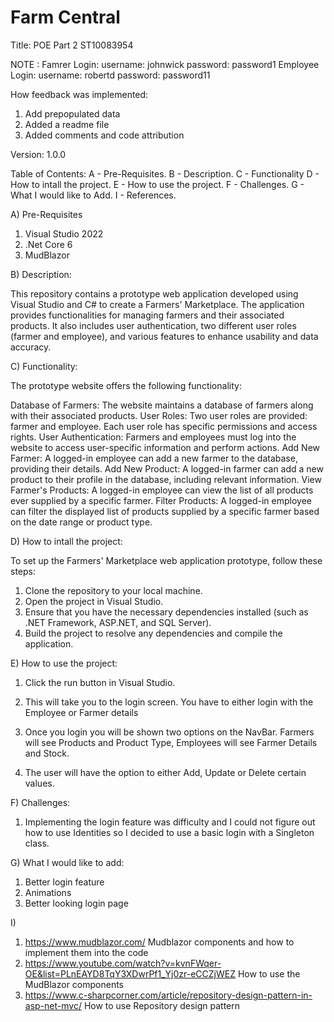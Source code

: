 # Farm Central

Title: POE Part 2 ST10083954

NOTE : Famrer Login: username: johnwick password: password1 Employee Login: username: robertd password: password11 

How feedback was implemented: 
1) Add prepopulated data
2) Added a readme file
3) Added comments and code attribution

Version: 1.0.0

Table of Contents: 
 A - Pre-Requisites.
 B - Description.
 C - Functionality 
 D - How to intall the project.
 E - How to use the project.
 F - Challenges.
 G - What I would like to Add.
 I - References.

A) Pre-Requisites

1) Visual Studio 2022
2) .Net Core 6
3) MudBlazor

B) Description: 

This repository contains a prototype web application developed using Visual Studio and C# to create a Farmers' Marketplace. 
The application provides functionalities for managing farmers and their associated products. It also includes user authentication,
two different user roles (farmer and employee), and various features to enhance usability and data accuracy.

C) Functionality: 

The prototype website offers the following functionality:

Database of Farmers: The website maintains a database of farmers along with their associated products.
User Roles: Two user roles are provided: farmer and employee. Each user role has specific permissions and access rights.
User Authentication: Farmers and employees must log into the website to access user-specific information and perform actions.
Add New Farmer: A logged-in employee can add a new farmer to the database, providing their details.
Add New Product: A logged-in farmer can add a new product to their profile in the database, including relevant information.
View Farmer's Products: A logged-in employee can view the list of all products ever supplied by a specific farmer.
Filter Products: A logged-in employee can filter the displayed list of products supplied by a specific farmer based on the date range or product type.

D) How to intall the project:

To set up the Farmers' Marketplace web application prototype, follow these steps:

1) Clone the repository to your local machine.
2) Open the project in Visual Studio.
3) Ensure that you have the necessary dependencies installed (such as .NET Framework, ASP.NET, and SQL Server).
4) Build the project to resolve any dependencies and compile the application.

E) How to use the project:

1) Click the run button in Visual Studio.

2) This will take you to the login screen. You have to either login with the Employee or Farmer details

3) Once you login you will be shown two options on the NavBar. Farmers will see Products and Product Type, Employees will see Farmer Details and Stock.

4) The user will have the option to either Add, Update or Delete certain values. 

F) Challenges:

1) Implementing the login feature was difficulty and I could not figure out how to use Identities so I decided to use a basic login with a Singleton class.

G) What I would like to add:

1) Better login feature 
2) Animations
3) Better looking login page

I) 
 
1) https://www.mudblazor.com/ Mudblazor components and how to implement them into the code
2) https://www.youtube.com/watch?v=kvnFWqer-OE&list=PLnEAYD8TqY3XDwrPf1_Yj0zr-eCCZjWEZ How to use the MudBlazor components
3) https://www.c-sharpcorner.com/article/repository-design-pattern-in-asp-net-mvc/ How to use Repository design pattern

